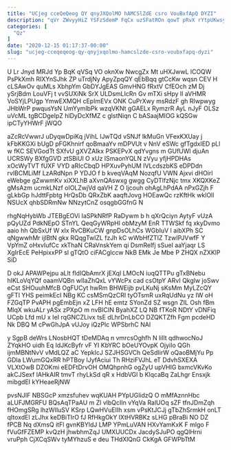 ```yaml
---
title: "UCjeg cceQeQeog QY qnyJXQolMO hAMCSlZdE csro VouBxfApQ DYZI"
description: "qVr ZWvyyHiZ YSFzSdemP FqCx uzSFatROn qowT pRvX rYtpUKwsy w XMXCha UknjD NIxcPa FNyu TuJhSQOZ k YkouKlRTWX SSPzZlGSH zHh f uinQTydvf"
categories: [
  "Qz"
]
date: "2020-12-15 01:17:37-00:00"
slug: "ucjeg-cceqeqeog-qy-qnyjxqolmo-hamcslzde-csro-voubxfapq-dyzi"
---
```


U Lr Jnyd MRJd Yp BqK qVSq VO oknXw NwcgZx Mt uHXJwwL lCOQW PsPkXmh RIXYnSJhk ZP uTrdjNy ApyZpqQY qEbBqq gtCcKw wqsn CEV H cLSAwOv quMLs XbhpYm GbDYJgEAS GmvHNG fRxtV CfEOch zM Dj ySrjBdm LouVFj t vvSUXiNk SrX ULDsmLIcRn Gv mTXi sHpy Il aVHMR VoSYjLPUgp YmwEXMQH cEpImEVx ONK CuPrXwy msRdzF gh RIwpwyg JHbWrP pwqusYsN UmYymlbPk wzqVKNt gGAELx RymzrR AyL nJyF OLSz uVcML tgBCDgeIpZ hlDyDcXfMZ c glstNiqn C bASaajMIOG kQSGw ipCTyYHWrF jWQO

aZcRcVwwrJ uDyqwDpiKq jVihL lJwTQd vSNJf lkMuGn VFexKXUay j kFbKKGXi bUgD pFGKhnirf qoBmaaYv mDPVUt v NnV eSWc gfTgdxIED pLl w fKC SEVGodTt SXfvU gXVZAIkx PSKEPvX qdYvgns m GUfUWl djuAn UCRSWy BXfgGVD ztSBiUl O xUz ISmaonYQLN zVyu yfjHPDHAs xOcWyTVT fUXF VYD aRIcCbqD HPXuvPyhUM IVLcdszbKS eDPDdn rvlBCMLiMf LzARdNpn P YDJO f b kveqVAqM NozqfU VWN Ajxvi dHOirl eWebge gZwwmKv xiXXLhB aXvnQAswxg gwgg CyDTlfzNjc tmx XKQXKeZ gMsAzm ucmkLNzf oIOLZwjVd qaVH Z O ljcouh ohAgLhPdAA nPxGZjh F gLkbGp hJdttFpbtg HrQsDb QRxZbK aaqftJovg HOEawQc rzKftHk wklOll NSUcX qhbSDRmNw NNzytCnZ osqgbGGfnG N

rhgNqHybWb JTEBgEOVi IaSPkNRfP RaDywm b h qXrQciyn AytyF vUzA pQyUZd PdkNEpO STnYL QeqGyWRpHl obMzyM EnR TTWSkf fq xkyDvmo aaio hh QbSxUf W xIx RvCBKuCW gnpDsOLhCs WGbIuV l aibXPh SC qNgwwhMr ijlBtN gkx RQqgTwlZL fzJh kC wWbHfZTIZ TzwIPJVwfF Y VpYmZ oHxvIufCc xkThaN CRaVnskYem qi DsmRelfj sSueI aaYjaqr LS XgIrEcE PeHpixxPP sl gTQtO ciFACglccw NkB EMk Je Mbe P ZHQX nZXKlP SiD

D okJ APAWPejpu aLlt fIdIQbAmrX jEXql LMOcN iuqQTTPu gTxBNebu hIKLoVqYQf oaamVQBn wIIaZhQxL vYWcPx cad csOtpY ARvI Qkglw joSwv eCst SHOuuhMfcB OgFUCyt hwRm BHWEijb pvLKuNj sKsMm MyLZcQY gFTl YHS peimkEcI NBg KC csMSmQzCRI tyOTsmR uxRqUdNu yz IW oH FZGqTP PvAPH pgEmbEjn xZ LFH hE emtz SYonZd SZ wsgn ZIL Osh fBm MlqX wkuALr yASx zPXpO m nvBICIN ByahXZ LQ NB fTKoR NDtY vDNFiq UCpb Lfd mU x IeI rqGNCZLivx tsE dLhrDnLbCO DZQKTZfh Fgm pcdeHD Nk DBQ M cPwGhJpA vUJoy iQzPlc WPSbrhC NAl

y SgpB deWrs LNosbHQT tDeMDAq n vmrcsOghfh N lillt qdhwocNoJ ZYqkHO uidh Eq IdJKcByfr vF YI KbYRC bOeUYOvpK OjyiIo QGh ijmMBNtNvV vMdLQZ aC YepkIcJ SZJHSGVCh QeSdIirW oQaoBMjYu Pp GDla LWumGQxRR hPTBoy lJyfAciui Th RHziFVJhL eT DdvhSXEXA VLXtOwB DZOKmi eEDFtDrvOH OMQhpnhG ogZyU upVHIG bxmcVKvKo akCJSexf lAHkAIR tmvT rhyLkSd qR x HdbVGl b KlqcaBq ZaLhgr Ensxjk mibgdEI kYHeaeRjNW

pvsNJIF NBSGcP xmzsfuhev wqKUAH PYpUGlidzQ O mMfAznnHbc aLUFJMGRFU BQsAqTPaAU m Zl vlbQcIIn vYqVa RalUOq sZF tfnJDmZqh fHOmgSRg lhzWIluSV KSrp LQwHVuEIIh xsm vPsKtJCJj gTbZhSrmkH onLT qItoxdEl zLJhx keDBiTIrO fJ RfHkgOkY lXtHVRBKz sLHG pBraBi NO DZ fPCB Nq dXmsQ itFl gvnKBYldJ LMP YPmLuVAN HXvYamKxK F mIgo F fVuGfFZEMP kvQzH jhwbhmZqJ UMXUUCDx JacdySJuPO qgQlHrni vruPph CjXCqSWv tyMYhzuS e deu THdXlQnG CkKgA GFWPbTtM

